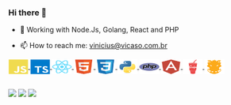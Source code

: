 ### Hi there 👋

- 🔭 Working with Node.Js, Golang, React and PHP
<!-- - 🌱 I’m currently learning -->
- 📫 How to reach me: vinicius@vicaso.com.br

<div style="display: flex; justify-content: center; align-items: center">
  <a href="https://github.com/vicasoo">
 <!-- <img height="auto" width="60%" src="https://github-readme-stats.vercel.app/api?username=vicasoo&show_icons=true&theme=dark&include_all_commits=true&count_private=true"/> -->
 <!-- <img height="auto" width="45%" src="https://github-readme-stats.vercel.app/api/top-langs/?username=vicasoo&layout=compact&langs_count=7&theme=dark"/> -->
</div>
<div style="display: inline_block; top: 200px">
  <img align="center" alt="Vicasoo-Js" height="30" width="40" src="https://raw.githubusercontent.com/devicons/devicon/master/icons/javascript/javascript-plain.svg">
  <img align="center" alt="Vicasoo-Ts" height="30" width="40" src="https://raw.githubusercontent.com/devicons/devicon/master/icons/typescript/typescript-plain.svg">
  <img align="center" alt="Vicasoo-React" height="30" width="40" src="https://raw.githubusercontent.com/devicons/devicon/master/icons/react/react-original.svg">
  <img align="center" alt="Vicasoo-HTML" height="30" width="40" src="https://raw.githubusercontent.com/devicons/devicon/master/icons/html5/html5-original.svg">
  <img align="center" alt="Vicasoo-CSS" height="30" width="40" src="https://raw.githubusercontent.com/devicons/devicon/master/icons/css3/css3-original.svg">
  <img align="center" alt="Vicasoo-Python" height="30" width="40" src="https://raw.githubusercontent.com/devicons/devicon/master/icons/python/python-original.svg">
  <img align="center" alt="Vicasoo-PHP" height="30" width="40" src="https://raw.githubusercontent.com/devicons/devicon/master/icons/php/php-original.svg">
  <img align="center" alt="Vicasoo-PHP" height="30" width="40" src="https://raw.githubusercontent.com/devicons/devicon/master/icons/angularjs/angularjs-plain.svg">
  <img align="center" alt="Vicasoo-PHP" height="30" width="40" src="https://raw.githubusercontent.com/devicons/devicon/master/icons/gulp/gulp-plain.svg">
  <img align="center" alt="Vicasoo-PHP" height="30" width="40" src="https://raw.githubusercontent.com/devicons/devicon/master/icons/grunt/grunt-plain.svg">
  <!-- <img align="center" alt="Vicasoo-Csharp" height="30" width="40" src="https://raw.githubusercontent.com/devicons/devicon/master/icons/csharp/csharp-original.svg"> -->
</div>
  
  ##

  
<div> 
  <!-- <a href="https://www.youtube.com/channel/UC_-uuuZbY0AAt9CViNzvc-Q" target="_blank"><img src="https://img.shields.io/badge/YouTube-FF0000?style=for-the-badge&logo=youtube&logoColor=white" target="_blank"></a> -->
  <!-- <a href="https://instagram.com/" target="_blank"><img src="https://img.shields.io/badge/-Instagram-%23E4405F?style=for-the-badge&logo=instagram&logoColor=white" target="_blank"></a> -->
 	<a href="https://www.twitch.tv/kverk0" target="_blank"><img src="https://img.shields.io/badge/Twitch-9146FF?style=for-the-badge&logo=twitch&logoColor=white" target="_blank"></a>
 <!-- <a href="https://discord.gg/wagxzStdcR" target="_blank"><img src="https://img.shields.io/badge/Discord-7289DA?style=for-the-badge&logo=discord&logoColor=white" target="_blank"></a> -->
  <a href = "mailto:vinicius@vicaso.com.br"><img src="https://img.shields.io/badge/-Gmail-%23333?style=for-the-badge&logo=gmail&logoColor=white" target="_blank"></a>
  <a href="https://www.linkedin.com/in/vin%C3%ADcius-carvalho-37154915b/" target="_blank"><img src="https://img.shields.io/badge/-LinkedIn-%230077B5?style=for-the-badge&logo=linkedin&logoColor=white" target="_blank"></a> 
 
<!-- ![Snake animation](https://github.com/rafaballerini/rafaballerini/blob/output/github-contribution-grid-snake.svg) -->
 
</div>

